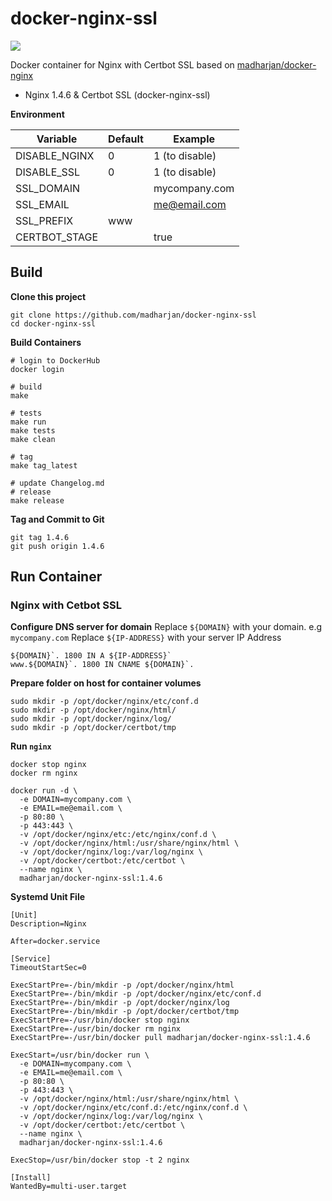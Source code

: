 # docker-nginx-ssl

[![](https://images.microbadger.com/badges/image/madharjan/docker-nginx-ssl.svg)](http://microbadger.com/images/madharjan/docker-nginx-ssl "Get your own image badge on microbadger.com")

Docker container for Nginx with Certbot SSL based on [madharjan/docker-nginx](https://github.com/madharjan/docker-nginx/)

* Nginx 1.4.6 & Certbot SSL (docker-nginx-ssl)

**Environment**

| Variable       | Default | Example        |
|----------------|---------|----------------|
| DISABLE_NGINX  | 0       | 1 (to disable) |
| DISABLE_SSL    | 0       | 1 (to disable) |
| SSL_DOMAIN     |         | mycompany.com  |
| SSL_EMAIL      |         | me@email.com   |
| SSL_PREFIX     | www     |                |
| CERTBOT_STAGE  |         | true           |

## Build

**Clone this project**
```
git clone https://github.com/madharjan/docker-nginx-ssl
cd docker-nginx-ssl
```

**Build Containers**
```
# login to DockerHub
docker login

# build
make

# tests
make run
make tests
make clean

# tag
make tag_latest

# update Changelog.md
# release
make release
```

**Tag and Commit to Git**
```
git tag 1.4.6
git push origin 1.4.6
```

## Run Container

### Nginx with Cetbot SSL

**Configure DNS server for domain**
Replace `${DOMAIN}` with your domain. e.g `mycompany.com`
Replace `${IP-ADDRESS}` with your server IP Address
```
${DOMAIN}`. 1800 IN A ${IP-ADDRESS}`
www.${DOMAIN}`. 1800 IN CNAME ${DOMAIN}`.
```

**Prepare folder on host for container volumes**
```
sudo mkdir -p /opt/docker/nginx/etc/conf.d
sudo mkdir -p /opt/docker/nginx/html/
sudo mkdir -p /opt/docker/nginx/log/
sudo mkdir -p /opt/docker/certbot/tmp
```

**Run `nginx`**
```
docker stop nginx
docker rm nginx

docker run -d \
  -e DOMAIN=mycompany.com \
  -e EMAIL=me@email.com \
  -p 80:80 \
  -p 443:443 \
  -v /opt/docker/nginx/etc:/etc/nginx/conf.d \
  -v /opt/docker/nginx/html:/usr/share/nginx/html \
  -v /opt/docker/nginx/log:/var/log/nginx \
  -v /opt/docker/certbot:/etc/certbot \
  --name nginx \
  madharjan/docker-nginx-ssl:1.4.6
```

**Systemd Unit File**
```
[Unit]
Description=Nginx

After=docker.service

[Service]
TimeoutStartSec=0

ExecStartPre=-/bin/mkdir -p /opt/docker/nginx/html
ExecStartPre=-/bin/mkdir -p /opt/docker/nginx/etc/conf.d
ExecStartPre=-/bin/mkdir -p /opt/docker/nginx/log
ExecStartPre=-/bin/mkdir -p /opt/docker/certbot/tmp
ExecStartPre=-/usr/bin/docker stop nginx
ExecStartPre=-/usr/bin/docker rm nginx
ExecStartPre=-/usr/bin/docker pull madharjan/docker-nginx-ssl:1.4.6

ExecStart=/usr/bin/docker run \
  -e DOMAIN=mycompany.com \
  -e EMAIL=me@email.com \
  -p 80:80 \
  -p 443:443 \
  -v /opt/docker/nginx/html:/usr/share/nginx/html \
  -v /opt/docker/nginx/etc/conf.d:/etc/nginx/conf.d \
  -v /opt/docker/nginx/log:/var/log/nginx \
  -v /opt/docker/certbot:/etc/certbot \
  --name nginx \
  madharjan/docker-nginx-ssl:1.4.6

ExecStop=/usr/bin/docker stop -t 2 nginx

[Install]
WantedBy=multi-user.target
```
